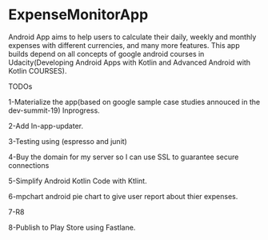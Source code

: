 # ExpenseMonitorApp
Android App aims to help users to calculate their daily, weekly and monthly expenses with different currencies, 
and many more features. This app builds depend on all concepts of google android courses in Udacity(Developing Android Apps with Kotlin and Advanced Android with Kotlin COURSES).
 
 
TODOs

1-Materialize the app(based on google sample case studies annouced in the dev-summit-19)  Inprogress.

2-Add In-app-updater.

3-Testing using (espresso and junit)

4-Buy the domain for my server so I can use SSL to guarantee secure connections 

5-Simplify Android Kotlin Code with Ktlint.

6-mpchart android pie chart to give user report about thier expenses.

7-R8

8-Publish to Play Store using Fastlane.
